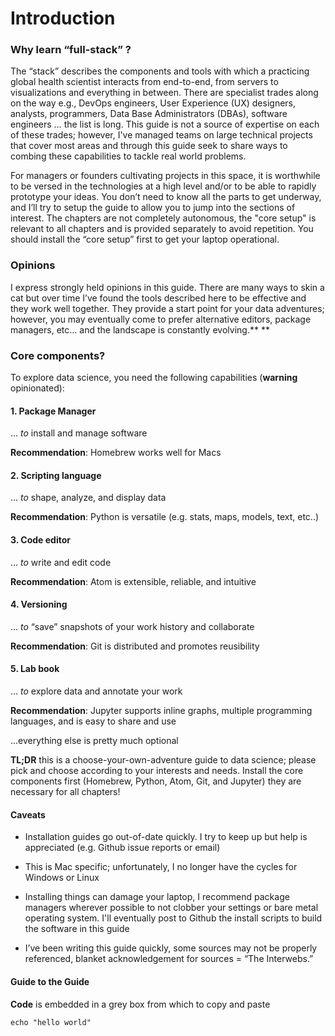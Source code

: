# Introduction

### **Why learn “full-stack” ?**

The “stack” describes the components and tools with which a practicing global health scientist interacts from end-to-end, from servers to visualizations and everything in between. There are specialist trades along on the way e.g., DevOps engineers, User Experience \(UX\) designers, analysts, programmers, Data Base Administrators \(DBAs\), software engineers … the list is long. This guide is not a source of expertise on each of these trades; however, I've managed teams on large technical projects that cover most areas and through this guide seek to share ways to combing these capabilities to tackle real world problems.

For managers or founders cultivating projects in this space, it is worthwhile to be versed in the technologies at a high level and/or to be able to rapidly prototype your ideas. You don’t need to know all the parts to get underway, and I’ll try to setup the guide to allow you to jump into the sections of interest. The chapters are not completely autonomous, the "core setup" is relevant to all chapters and is provided separately to avoid repetition.  You should install the “core setup” first to get your laptop operational.

### **Opinions**

I express strongly held opinions in this guide. There are many ways to skin a cat but over time I’ve found the tools described here to be effective and they work well together. They provide a start point for your data adventures; however, you may eventually come to prefer alternative editors, package managers, etc… and the landscape is constantly evolving.**    **

### **Core components?**

To explore data science, you need the following capabilities \(**warning** opinionated\):

#### 1. Package Manager

... _to_ install and manage software

**Recommendation**: Homebrew works well for Macs

#### 2. Scripting language

... _to_ shape, analyze, and display data

**Recommendation**: Python is versatile \(e.g. stats, maps, models, text, etc..\)

#### 3. Code editor

... _to_ write and edit code

**Recommendation**: Atom is extensible, reliable, and intuitive

#### 4. Versioning

... _to_ “save” snapshots of your work history and collaborate

**Recommendation**: Git is distributed and promotes reusibility

#### 5. Lab book

... _to_ explore data and annotate your work

**Recommendation**: Jupyter supports inline graphs, multiple programming languages, and is easy to share and use

...everything else is pretty much optional

**TL;DR** this is a choose-your-own-adventure guide to data science; please pick and choose according to your interests and needs. Install the core components first \(Homebrew, Python, Atom, Git, and Jupyter\) they are necessary for all chapters!

#### **Caveats**

* Installation guides go out-of-date quickly. I try to keep up but help is appreciated \(e.g. Github issue reports or email\)

* This is Mac specific; unfortunately, I no longer have the cycles for Windows or Linux

* Installing things can damage your laptop, I recommend package managers wherever possible to not clobber your settings or bare metal operating system. I'll eventually post to Github the install scripts to build the software in this guide

* I’ve been writing this guide quickly, some sources may not be properly referenced, blanket acknowledgement for sources = “The Interwebs.”

#### **Guide to the Guide**

**Code** is embedded in a grey box from which to copy and paste

```
echo "hello world"
```



